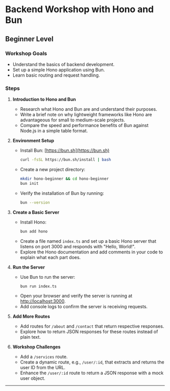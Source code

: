 # Backend Workshop with Hono and Bun

## Beginner Level

### Workshop Goals
- Understand the basics of backend development.
- Set up a simple Hono application using Bun.
- Learn basic routing and request handling.

### Steps

1. **Introduction to Hono and Bun**
   - Research what Hono and Bun are and understand their purposes.
   - Write a brief note on why lightweight frameworks like Hono are advantageous for small to medium-scale projects.
   - Compare the speed and performance benefits of Bun against Node.js in a simple table format.

2. **Environment Setup**
   - Install Bun: [https://bun.sh](https://bun.sh)
     ```bash
     curl -fsSL https://bun.sh/install | bash
     ```
   - Create a new project directory:
     ```bash
     mkdir hono-beginner && cd hono-beginner
     bun init
     ```
   - Verify the installation of Bun by running:
     ```bash
     bun --version
     ```

3. **Create a Basic Server**
   - Install Hono:
     ```bash
     bun add hono
     ```
   - Create a file named `index.ts` and set up a basic Hono server that listens on port 3000 and responds with "Hello, World!".
   - Explore the Hono documentation and add comments in your code to explain what each part does.

4. **Run the Server**
   - Use Bun to run the server:
     ```bash
     bun run index.ts
     ```
   - Open your browser and verify the server is running at [http://localhost:3000](http://localhost:3000).
   - Add console logs to confirm the server is receiving requests.

5. **Add More Routes**
   - Add routes for `/about` and `/contact` that return respective responses.
   - Explore how to return JSON responses for these routes instead of plain text.

6. **Workshop Challenges**
   - Add a `/services` route.
   - Create a dynamic route, e.g., `/user/:id`, that extracts and returns the user ID from the URL.
   - Enhance the `/user/:id` route to return a JSON response with a mock user object.

---